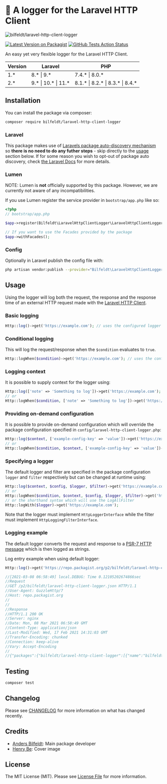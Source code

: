 # :open_file_folder: A logger for the Laravel HTTP Client

![bilfeldt/laravel-http-client-logger](cover.jpg)

[![Latest Version on Packagist](https://img.shields.io/packagist/v/bilfeldt/laravel-http-client-logger)](https://packagist.org/packages/bilfeldt/laravel-http-client-logger)
[![GitHub Tests Action Status](https://github.com/bilfeldt/laravel-http-client-logger/actions/workflows/run-tests.yml/badge.svg)](https://github.com/bilfeldt/laravel-http-client-logger/actions/workflows/run-tests.yml)


An easy yet very flexible logger for the Laravel HTTP Client.

| Version | Laravel             | PHP                              |
|---------|---------------------|----------------------------------|
| 1.*     | 8.* \| 9.*          | 7.4.* \| 8.0.*                   |
| 2.*     | 9.* \| 10.* \| 11.* | 8.1.* \| 8.2.* \| 8.3.* \| 8.4.* |

## Installation

You can install the package via composer:

```bash
composer require bilfeldt/laravel-http-client-logger
```

### Laravel

This package makes use of [Laravels package auto-discovery mechanism](https://medium.com/@taylorotwell/package-auto-discovery-in-laravel-5-5-ea9e3ab20518) so **there is no need to do any futher steps** - skip directly to the [usage](#usage) section below. If for some reason you wish to opt-out of package auto discovery, check [the Laravel Docs](https://laravel.com/docs/8.x/packages#opting-out-of-package-discovery) for more details.

### Lumen

NOTE: Lumen is **not** officially supported by this package. However, we are currently not aware of any incompatibilities.

If you use Lumen register the service provider in `bootstrap/app.php` like so:

```php
<?php
// bootstrap/app.php

$app->register(Bilfeldt\LaravelHttpClientLogger\LaravelHttpClientLoggerServiceProvider::class);

// If you want to use the Facades provided by the package
$app->withFacades();
```

### Config

Optionally in Laravel publish the config file with:
```bash
php artisan vendor:publish --provider="Bilfeldt\LaravelHttpClientLogger\LaravelHttpClientLoggerServiceProvider" --tag="http-client-logger-config"
```

## Usage
Using the logger will log both the request, the response and the response time of an external HTTP request made with the [Laravel HTTP Client](https://laravel.com/docs/http-client).

### Basic logging
```php
Http::log()->get('https://example.com'); // uses the configured logger and filter
```

### Conditional logging
This will log the request/response when the `$condition` evaluates to `true`.
```php
Http::logWhen($condition)->get('https://example.com'); // uses the configured logger and filter
```

### Logging context
It is possible to supply context for the logger using:
```php
Http::log(['note' => 'Something to log'])->get('https://example.com');
// or
Http::logWhen($condition, ['note' => 'Something to log'])->get('https://example.com');
```

### Providing on-demand configuration
It is possible to provide on-demand configuration which will override the package configuration specified in `config/laravel-http-client-logger.php`:
```php
Http::log($context, ['example-config-key' => 'value'])->get('https://example.com');
// or
Http::logWhen($condition, $context, ['example-config-key' => 'value'])->get('https://example.com');
```

### Specifying a logger
The default logger and filter are specified in the package configuration `logger` and `filter` respectively but can be changed at runtime using:
```php
Http::log($context, $config, $logger, $filter)->get('https://example.com');
// or
Http::logWhen($condition, $context, $config, $logger, $filter)->get('https://example.com');
// or the shorthand syntax which will use the LogAllFilter
Http::logWith($logger)->get('https://example.com');
```
Note that the logger must implement `HttpLoggerInterface` while the filter must implement `HttpLoggingFilterInterface`.

### Logging example
The default logger converts the request and response to a [PSR-7 HTTP message](https://www.php-fig.org/psr/psr-7/) which is then logged as strings.

Log entry example when using default logger:

```php
Http::log()->get('https://repo.packagist.org/p2/bilfeldt/laravel-http-client-logger.json');

//[2021-03-08 06:58:49] local.DEBUG: Time 0.12105202674866sec
//Request
//GET /p2/bilfeldt/laravel-http-client-logger.json HTTP/1.1
//User-Agent: GuzzleHttp/7
//Host: repo.packagist.org
//
//
//Response
//HTTP/1.1 200 OK
//Server: nginx
//Date: Mon, 08 Mar 2021 06:58:49 GMT
//Content-Type: application/json
//Last-Modified: Wed, 17 Feb 2021 14:31:03 GMT
//Transfer-Encoding: chunked
//Connection: keep-alive
//Vary: Accept-Encoding
//
//{"packages":{"bilfeldt/laravel-http-client-logger":[{"name":"bilfeldt/laravel-http-client-logger","description":"A logger for the Laravel HTTP Client","keywords":["bilfeldt","laravel-http-client-logger"],"homepage":"https://github.com/bilfeldt/laravel-http-client-logger","version":"v0.2.0","version_normalized":"0.2.0.0","license":["MIT"],"authors":[{"name":"Anders Bilfeldt","email":"abilfeldt@gmail.com","role":"Developer"}],"source":{"type":"git","url":"https://github.com/bilfeldt/laravel-http-client-logger.git","reference":"67ea252a3d3d0c9c0e1c7daa11a3683db818ad5e"},"dist":{"type":"zip","url":"https://api.github.com/repos/bilfeldt/laravel-http-client-logger/zipball/67ea252a3d3d0c9c0e1c7daa11a3683db818ad5e","reference":"67ea252a3d3d0c9c0e1c7daa11a3683db818ad5e","shasum":""},"type":"library","time":"2021-02-17T14:28:45+00:00","autoload":{"psr-4":{"Bilfeldt\\LaravelHttpClientLogger\\":"src"}},"extra":{"laravel":{"providers":["Bilfeldt\\LaravelHttpClientLogger\\LaravelHttpClientLoggerServiceProvider"]}},"require":{"php":"^7.4|^8.0","guzzlehttp/guzzle":"^7.2","illuminate/http":"^8.0","illuminate/support":"^8.0","spatie/laravel-package-tools":"^1.1"},"require-dev":{"orchestra/testbench":"^6.0","phpunit/phpunit":"^9.3","spatie/laravel-ray":"^1.12","timacdonald/log-fake":"^1.9","vimeo/psalm":"^4.4"},"support":{"issues":"https://github.com/bilfeldt/laravel-http-client-logger/issues","source":"https://github.com/bilfeldt/laravel-http-client-logger/tree/v0.2.0"}},{"version":"0.1.0","version_normalized":"0.1.0.0","source":{"type":"git","url":"https://github.com/bilfeldt/laravel-http-client-logger.git","reference":"6bb8c8ada3959643103a75aa4e639c8dddddf2df"},"dist":{"type":"zip","url":"https://api.github.com/repos/bilfeldt/laravel-http-client-logger/zipball/6bb8c8ada3959643103a75aa4e639c8dddddf2df","reference":"6bb8c8ada3959643103a75aa4e639c8dddddf2df","shasum":""},"time":"2021-02-15T22:39:05+00:00","support":{"issues":"https://github.com/bilfeldt/laravel-http-client-logger/issues","source":"https://github.com/bilfeldt/laravel-http-client-logger/tree/0.1.0"}}]},"minified":"composer/2.0"}  

```

## Testing

```bash
composer test
```

## Changelog

Please see [CHANGELOG](CHANGELOG.md) for more information on what has changed recently.

## Credits

- [Anders Bilfeldt](https://github.com/bilfeldt): Main package developer
- [Henry Be](https://unsplash.com/photos/lc7xcWebECc): Cover image

## License

The MIT License (MIT). Please see [License File](LICENSE.md) for more information.
